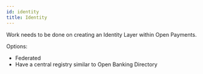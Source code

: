 ```yaml
---
id: identity
title: Identity
---
```


Work needs to be done on creating an Identity Layer within Open Payments.

Options:
* Federated
* Have a central registry similar to Open Banking Directory
